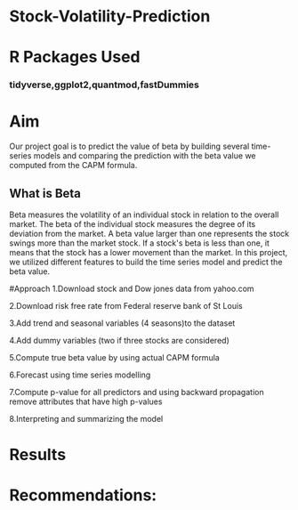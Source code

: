 # Stock-Volatility-Prediction

# R Packages Used
### tidyverse,ggplot2,quantmod,fastDummies

# Aim
Our project goal is to predict the value of beta by building several time-series models and comparing the prediction with the beta value we computed from the CAPM formula.

## What is Beta
Beta measures the volatility of an individual stock in relation to the overall market. The beta of the individual stock measures the degree of its deviation from the market. A beta value larger than one represents the stock swings more than the market stock. If a stock's beta is less than one, it means that the stock has a lower movement than the market. In this project, we utilized different features to build the time series model and predict the beta value.

#Approach
1.Download stock and Dow jones data from yahoo.com
	
2.Download risk free rate from Federal reserve bank of St Louis 
	
3.Add trend and seasonal variables (4 seasons)to the dataset

4.Add dummy variables (two if three stocks are considered)
	
5.Compute true beta value by using actual CAPM formula 
	
6.Forecast using time series modelling
	
7.Compute p-value for all predictors and using backward propagation remove attributes that have high p-values
	
8.Interpreting and summarizing the model
	


# Results

# Recommendations:
